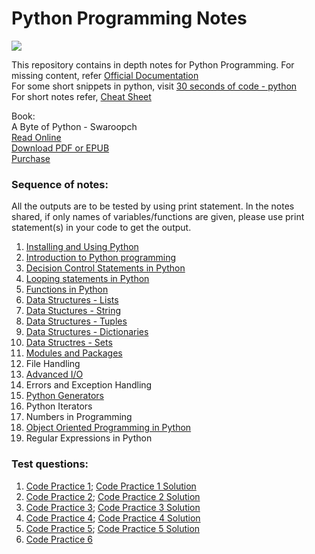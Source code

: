 # Python Programming Notes

<img src="https://www.python.org/static/community_logos/python-logo-master-v3-TM.png">

This repository contains in depth notes for Python Programming.
For missing content, refer [Official Documentation](https://docs.python.org/)  
For some short snippets in python, visit [30 seconds of code - python](https://www.30secondsofcode.org/python/p/1)  
For short notes refer, [Cheat Sheet](Cheat_sheet.pdf)

Book:  
A Byte of Python - Swaroopch  
[Read Online](https://python.swaroopch.com)  
[Download PDF or EPUB](https://github.com/swaroopch/byte-of-python/releases/latest)  
[Purchase](https://swaroopch.com/buybook)  

### Sequence of notes:
All the outputs are to be tested by using print statement. In the notes shared, if only names of variables/functions are given, please use print statement(s) in your code to get the output. 

<ol>
    <li> <a href = 'Installing_and_Using_Python.md'>Installing and Using Python</a> </li>
    <li> <a href = 'Introduction_to_Python_Programming.md'>Introduction to Python programming</a> </li>
    <li> <a href = 'Condition_Statements.md'> Decision Control Statements in Python</a></li>
    <li> <a href = 'Looping_Statements.md'>Looping statements in Python</a></li>
    <li> <a href = 'Functions.md'> Functions in Python</a> </li>
    <li> <a href = 'DS_Lists.md'> Data Structures - Lists </a> </li>
    <li> <a href = 'DS_Strings.md'> Data Stuctures - String </a> </li>
    <li> <a href = 'DS_Tuples.md'> Data Structures - Tuples</a></li>
    <li> <a href = 'DS_Dictionaries.md'>Data Structures - Dictionaries</a></li>
    <li> <a href = 'DS_Sets.md'>Data Structres - Sets</a></li>
    <li> <a href = 'Modules_and_Packages.md'>Modules and Packages </a></li>
    <li>File Handling</li>
    <li><a href = 'Advanced_IO.md'> Advanced I/O </a></li>
    <li>Errors and Exception Handling</li>
    <li> <a href = 'Generators.md'> Python Generators </a> </li>
    <li>Python Iterators</li>
    <li>Numbers in Programming</li>
    <li><a href='OOPS.md'>Object Oriented Programming in Python</a></li>
    <li> Regular Expressions in Python</li>
</ol>

### Test questions:
1. [Code Practice 1](Practice_code1.md); [Code Practice 1 Solution](Solution1.md)
2. [Code Practice 2](Practice_code2.md); [Code Practice 2 Solution](Solution2.md)
3. [Code Practice 3](Practice_code3.md); [Code Practice 3 Solution](Solution3.md)
4. [Code Practice 4](Practice_code4.md); [Code Practice 4 Solution](Solution4.md)
5. [Code Practice 5](Practice_code5.md); [Code Practice 5 Solution](Solution5.md )
6. [Code Practice 6](Practice_code6.md)
